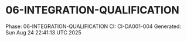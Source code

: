 # 06-INTEGRATION-QUALIFICATION
Phase: 06-INTEGRATION-QUALIFICATION
CI: CI-DA001-004
Generated: Sun Aug 24 22:41:13 UTC 2025

